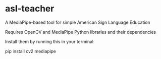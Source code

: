 # asl-teacher
A MediaPipe-based tool for simple American Sign Language Education

Requires OpenCV and MediaPipe Python libraries and their dependencies

Install them by running this in your terminal:

pip install cv2 mediapipe


